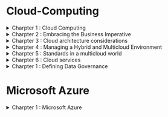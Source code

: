  # Cloud-Computing


<details>
<summary> Charpter 1 : Cloud Computing </summary>
<br>

## Understanding the cloud
### What is the cloud?
- The cloud is a global network of servers around the world acting as one massive hard drive.
- The five characteristics for basic understanding of what cloud computing means:
  1. On demand self-service - Users of cloud services can set up and use services whenever they need them, without having to directly contact the cloud service provider.
  2. Broad network access - Devices like computers and regular server setups can connect to resources stored in the cloud through the network.
  3. Resource pooling - The cloud service provider combines resources for multiple users and adjusts how much each user gets whenever they need it.
  4. Rapid Elasticity - In cloud computing, resources are adjusted based on changes in demand.
  5. Measured service - Cloud service providers keep track of how much resources users use, control it, and charge users accordingly.

### Cloud computing ecosystem
- The ecosystem 3 categories :
  - Consumers of services - everyday end-users that use cloud services in day-to-day business activities. e.g. Microsoft OneDrive, Google Drive and iCloud
  - Provider of services - cloud providers offer a variety of functions ranging from infrastructure services to applications and tools. e.g. Amazon Web System (AWS), Microsoft Azure, Google Cloud Platform (GCP) and IBM Cloud.
  - Designer of services - companies build applications and tools. e.g. Accenture, Deloitte, IBM and PricewaterhouseCoopers (PwC).
 
### Understanding cloud concepts
- *Cloud computing* offers shared resources like applications, storage, and networking over the internet.
- *Standardization* means using consistent methods and interfaces to provide services.
- Cloud services rely on *automation* to carry out tasks based on rules, resource availability, and security needs. This automation is crucial for allowing users to provision services themselves and for efficiently managing resources.
  
## Understanding cloud deployment models
### Cloud components and clients
- In a cloud services setup, there are three main parts:
  - the device you use to access the cloud,
  - the place where the cloud services are stored (data center),
  - and the connection that links them together.
 
  ![image](https://github.com/sabelosiba/Cloud-Computing/assets/88839789/4b2615d5-dd25-4bfc-84c3-ae8800ea9db5)

  - Leading cloud service providers like Microsoft and Amazon have extensive networks of data centers worldwide. These centers are built with redundancy to ensure reliable power, internet connectivity, and physical security.
  - Cloud services are used by individuals and businesses across different platforms. They include storage, email, e-commerce, office tools, and development environments. Users can access these services from devices like phones, tablets, computers, IoT devices, and servers, running on operating systems like Windows, macOS, Linux, iOS, and Android.
 
- 

- Cloud infrastructure can be managed in different ways:

  1. Public Cloud: A cloud service provider (CSP) owns and manages the cloud resources, serving multiple external customers who share these resources.
  2. Private Cloud: Services are exclusively provided to a single organization, which owns and manages its own cloud infrastructure.
  3. Hybrid Cloud: This combines elements of both public and private clouds. Organizations can use a mix of their own private cloud resources and public cloud services from CSPs, or even community cloud deployments, which are shared among organizations with common interests or requirements.


### Types of cloud computing
- two wide categories one being deployment model and the other one beingservers model
- deployment model:
  - public : example bus - which is accessible to anyone I get in and I pay for the seat and I pay for the time cost is very less. public Cloud I pay only for the resource that I use and I pay for how long I use it if I use less Ipay less if I use more I I pay more.
  - private : example own car - is like buying your own car and using it for commuting purpose it is all owned only by me I pay all upfront the cost here is very huge.
  - hybrid : example private taxi(uber) - i want the comfort of the own car and want only to pay for the time that I use the service I can rent a car.
- service model:
  - 

![image](https://github.com/sabelosiba/Cloud-Computing/assets/88839789/eaac594a-df1d-44c9-bb12-90254675fdb9)
- Imagine a company toolbox with many different tools, each being really good for a specific job. A multicloud environment is like that toolbox, but instead of physical tools, it has different cloud services from various companies.
- This way, different teams in the company can pick the best service for their needs, and the company itself has more choices and flexibility.

## Cloud Delivery Models
- Imagine you're renting an apartment (the cloud service). Here's what you get with each option:
  
### Infrastructure as a Service (IaaS)
- You rent the bare space (hardware) and plumbing (networking). You're responsible for everything else, like furniture (operating system), appliances (applications), and decorations (data).
- There are two options:
  - Public IaaS: This is like renting a computer from a company like Amazon or Microsoft. You pay as you go and can easily scale up or down your resources (like renting a computer by the hour and adding more RAM if needed).
  - Private IaaS: This is like having your own internal IT department create a computer system for you to use within your company. You might have more control but less flexibility.

- IaaS examples: AWS EC2, Microsoft Azure, Rackspace, Digital Ocean
- Target audience: IT administrators
- IaaS is a good option for IT professionals who want to build their own custom systems on a rented infrastructure.

### Platform as a Service
- You rent a furnished apartment (pre-configured hardware and software). You can move your furniture in (applications) and decorate (data), but you can't change the layout (operating system).
- PaaS is a good option for developers who want to quickly build and deploy applications without worrying about the underlying infrastructure.
- PaaS examples: Google App Engine, Heroku, AWS ElasticBeanstalk, Salesforce
- Target audience: Developers, DBAs

### Software as a Service
- With SaaS, you access the software over the internet, like using Gmail or Netflix.
- You don't need to install or maintain the software yourself - the provider takes care of everything.
- You typically pay a monthly or yearly subscription fee per user.
- SaaS applications are great for everyday tasks like email, document editing, or project management.

- SaaS examples: Microsoft Office 365, Google Apps, WebEx, Dropbox, Netflix
- Target audience: End users

Think of it this way:
- IaaS is like renting a computer.
- PaaS is like renting a computer with pre-installed software for development.
- SaaS is like renting software that's ready to use, like renting a car instead of buying and maintaining one yourself.

## The Computing Resources Life Cycle
### Understanding Self-Service Provisioning and Elasticity
- Cloud users can use a website online to pick and buy cloud services, set them up, and start using them in the cloud.
- Elasticity means that when cloud resources are nearing their capacity, they can increase their size automatically without manual intervention.

### Establishing a Dynamic Life Cycle across Workloads and Data
- The cloud isn't one giant computer, but a collection of resources spread out across different locations.
- Think of it like a team, where each member (workload) has a specific job.
- Some jobs need to stay in-house (private cloud) for now, while others can be outsourced (public cloud).
- The best strategy uses a mix of both (multicloud) to find the perfect fit for each job.
- This way, data and tasks can move around to different cloud providers or locations depending on what's needed.
- It's important to consider factors like customer location, workload growth, and even switching cloud providers to get the best performance and value.

### Management Services
- No matter how you set up your cloud (private, public, or mixed), you need management services to keep things running smoothly for everyone using it (customers, employees, partners).
- These services include monitoring the network, applications, and security to make sure everything is working well and to catch any problems before they happen.

## The Changing Role of the Data Center
- Even with hybrid clouds, data centers aren't disappearing:
  - Many companies rely on them for core functions like accounting and inventory.
  - These data centers are often complex and expensive to maintain.
  - Virtualization has helped improve efficiency, but cloud computing offers more possibilities.
  - Companies are re-evaluating their data center use in light of cloud options.
  - The best approach considers both traditional data centers and various cloud environments.
 
### Evolution of the Data Centre into a Private Cloud
- It organizations found its more effiecient and eefective to creare private cloud services for developers to create new applications andservices.

</details>



<details>
<summary> Charpter 2 : Embracing the Business Imperative </summary>
<br>

## Escaping the IT Legacy Trap


## Preparing for cloud

## Building for Innovation
- The cloud is like a bridge that connects companies with their partners, suppliers, and customers. This is important because success depends on good communication and working together.
  - Benefits of better connections:
    - Supply chains work smoother when everyone shares information.
    - Companies can quickly test new ideas with partners without spending a lot of money.
  - The cloud makes connections easier:
    - Standard tools (APIs) help connect different systems together.
    - Companies don't need to build everything from scratch anymore.

## The business imperatives
- The business world used to move slowly, with companies building systems that lasted for years. Now, things are different because of the cloud:
  - Startups can use cloud services to quickly build new features and compete with established businesses.
  - Established businesses need to keep their technology up-to-date (cloud strategy) to avoid losing customers to these quicker competitors.
  - This means working together across the company to decide what to move to the cloud and what to keep in-house.
 
## Optimizing your existing business

## Morden development and deployment strategies
- Established businesses need a new approach to software development to keep up with the fast-paced cloud world. Here's what they can do:
  - DevOps: This combines development and deployment into one thing.
    Focus on customer needs: Develop features that customers actually want and can use easily.
  - Be flexible: Make applications that can adapt to change and work with other businesses' tools.
  - Fast updates: Release new features quickly, not just in big batches every few months.

## 
</details>

<details>
<summary> Charpter 3 : Cloud architecture considerations </summary>
<br>

## Type of constituents 
- Two constituents that are part of cloud ecosystem :
  - Cloud consumers use services offered by others (like renting computing power). They just need to pick the right service and connect it to what they need.
  - Cloud service providers create and offer cloud services (like your company offering a photo storage app). They need to design the entire system and make sure it works well for all their customers.

- The NIST Cloud Reference Model illustrates how these different cloud services and users fit together to support businesses. It shows that both cloud consumers and cloud service providers are crucial parts of the cloud ecosystem. The model emphasizes the importance of managing and orchestrating services so they work together seamlessly, whether they're used internally or provided commercially to customers.

## Planning for deployment

## Navigating the choices in a hybrid world
- The best cloud strategy uses a mix of different services (hybrid cloud) to fit your specific needs. Here's how to choose:
  - Think about your business needs first. What features are most important (speed, uptime, ease of use)?
  - Match those needs to the cloud service. Some services are better for specific needs. For instance, if you need super-fast performance, you might choose a private cloud service.
  - Consider how different services will work together. Some services need to connect with each other, while others can be separate.
  - The goal is to create a system that perfectly fits your customer needs.
 
## Optimizing for workloads
- One of the key ideas behind hybrid cloud design is being able to move jobs (workloads) around to different places (environments). This helps make sure everything runs smoothly for your customers. Here's how it works:
  - Different cloud environments (public, private) need to be able to talk to each other (federation). This is like having a common language between different computer systems.
  -Even if they aren't directly connected, there needs to be a way to easily access data and services across these different cloud locations. This way, jobs can be moved around to wherever they work best.

## Supporting a dynamic life cycle
- The cloud is different from traditional computer systems because it's designed to be flexible and constantly changing. Here's how:
  - Focus on services, not separate tools: The cloud treats everything like services that can be connected together. This makes it easier to build and change applications.
  - Designed for change: The cloud can handle growing numbers of users, new applications, and different workloads.
  - Faster development and deployment: By connecting development and deployment in the cloud, things can move quicker and smoother.
  - Easier to add new features or users: Adding more capacity or users (like through an acquisition) is simpler in the cloud.
  - Security as a service: Security updates and changes are easier to manage in the cloud.
- To take advantage of this flexibility, consider these things when planning your cloud environment:
  - Break down separate systems into services: This makes it easier to connect them and make changes.
  - Avoid creating connections that limit future options: Keep things flexible so you can add new cloud services later.
  - Focus on performance for a good customer experience: Make sure everything runs well for the people using your cloud applications.
  - Create a secure and reliable environment: Your cloud system should be safe and stable in the long run.


</details>

<details>
<summary> Charpter 4 : Managing a Hybrid and Multicloud Environment </summary>
<br>

## Managing SaaS Aplicatrions
- Businesses are using more and more software from the internet (SaaS) but this can be a challenge for IT departments to manage. Here's why:
  - Easy to sign up for: Anyone can start using a SaaS application, even if it's not the best choice for the company. This can lead to security risks and a lack of control.
  - Not all SaaS applications are created equal: Some are designed for businesses and offer features for IT to track and manage their use. Others are simpler and might not be secure or connect well with other systems.
- For these reasons, it's important for IT to have some oversight over SaaS applications:
  - Shadow IT: In the past, business units might have used software without IT knowing (shadow IT). The cloud makes this easier to do.
  - Working together: The best solution is for IT and business units to work together. IT can create a "library" of approved SaaS applications that are secure and meet business needs.
  - Employee self-service: Employees can then choose the tools they need from this library, instead of finding their own.
- Even though IT departments aren't responsible for fixing SaaS application outages, they are still on the hook for making sure users have a good experience. Here's why:
  - Users don't care who's responsible: If a SaaS application goes down, users will blame IT regardless of who caused the problem.
  - IT as the advocate: IT's job is to act on behalf of the users and work with the SaaS vendor to get the problem fixed quickly.
- Cloud Access Management (CAM) is like a gatekeeper for your cloud applications. It helps control who can access what, and how:
  - Permissions for users: CAM can give specific users access to certain applications, and limit access to others.
  - Data access control: CAM can also control what information users can see within those applications. For example, in an HR app, CAM could allow employees to see their own information, but not other people's.
  - Benefits for IT:
    - IT can track which apps are being used and by how many people. This helps them negotiate better deals with vendors.
    - IT can also see if there are opportunities to improve by using different tools or integrating existing ones.

## Managing Ecternal cloud resources
- Businesses use a lot of different cloud resources, like virtual machines, storage, and databases. These resources need to be managed carefully.Here's how:
  - Who's responsible? The development or IT team is usually in charge of managing cloud resources. They know what's needed to build the applications the company uses.
  - Visibility and control: Just like with SaaS applications, it's important to be able to see and control how cloud resources are being used.
  - Choosing the right resources: It's important to pick the best cloud resources for the job. Once you've chosen one and invested time in learning it, you shouldn't switch to something else unless absolutely necessary.
  - The process: There's a general process for choosing, testing, and using cloud resources:
    1. Figure out what your application needs.
    2. Look for matching resources from cloud providers your company already uses. If nothing works, look at other providers.
    3. Test the resources to make sure they work well.
    4. If the tests go well, get a license to use the resource.
    5. Teach everyone who needs to know about the new resource.
    6. Regularly review the resources you're using to make sure they're still the best choice.
- Self-service: The ideal situation is to have a catalog of approved resources that developers can choose from. This makes it easier for them to find what they need and reduces the risk of them using unapproved resources. The key is to make sure this catalog is up-to-date and has everything developers need.

## Service level agreeements (SLAs)
- Cloud services come with agreements called SLAs (Service Level Agreements) that say what the service provider will do and what you,the customer, are responsible for. These agreements cover things like how available the service will be, how fast it will respond, and how secure it will be.
  - SLAs don't cover everything: The provider might not be responsible for outages caused by things like floods or problems with other companies' equipment.
  - SLAs may not cover everything you lose: An SLA might just give you money back for the time the service was down, but it might not cover lost business. You might need separate insurance for that.
 
### Addressing poor cloud and computing behaviors
- Even though cloud providers try to make their systems secure, people can still do things that put information at risk. Here are a few examples:
  - Weak passwords: Using passwords that are easy to guess makes it easier for hackers to steal information or damage systems.
  - Unsecured personal devices: Using personal devices for work can be risky if they are not properly secured.
  - Sharing information on social media

## Managing internal cloud resources

## Managing a hydrid cloud environment
- Businesses are using a mix of private (controlled by the company) and public clouds for their internal needs. This gives them more flexibility, scalability, and performance.
- Even though public clouds are secure, companies with private or hybrid clouds might have even stricter security requirements. This means carefully choosing and approving resources.
- In a private or hybrid cloud, companies can create a "self-service" library of approved resources that employees can easily access for their work. These resources will be secure and meet the company's specific needs.

### Understanding the role of internal SLAs
- SLAs (Service Level Agreements):
  - SLAs are agreements that define what level of service (performance, uptime, etc.) users can expect from cloud resources. Having clear SLAs helps avoid confusion and ensures everyone is on the same page.
  - Who's responsible for monitoring SLAs depends on whether you're using a public or private cloud:
    - Public cloud: The public cloud provider is responsible, but they might have many customers and take longer to respond to issues.
    - Private cloud: The company's IT department is responsible for monitoring SLAs since they are the "cloud provider" for their own employees.

## Managing Internal Services
- Users and Expectations:
  - Businesses are moving more applications to the cloud (private, public, or hybrid).
  - Users don't care where the applications run, they just expect them to be reliable, secure, and well-supported, just like any other business application.

### Supporting cloud costomers
- Support for these cloud applications can come from the IT department or a company call center.
- Whoever provides support needs to have easy access to the cloud environment to diagnose and fix problems quickly.
- For applications developed in-house, the development team should work closely with the support team to create user-friendly applications with fewer problems.
- This can help reduce the number of support calls.

### Monitoring Resources imported from Public Cloud
- If you're using a hybrid cloud (mix of private and public cloud), you need to monitor the performance of the public cloud resources you're using.
- There are a few ways to do this:
  - Run test software: You can run test software in the public cloud to see how well the resources perform. This might not perfectly reflect how your applications will perform, but it can give you a general idea.
  - Monitor resource dashboards: If the public cloud resources you're using have dashboards or other monitoring tools, you can use those to track performance.
  - Monitor the applications themselves: The most accurate way to monitor performance is to track how the resources are actually performing within your applications. This can be done with minimal impact on the application's performance.
 
## Monitoring apllications and services
- Cloud applications can collect a lot of data about how users interact with them. This data is useful for different teams:
  - Support: Support staff can use this data to see what users are doing and identify common problems. This helps them give better advice to users who call for help.
  - Development and IT: This data can help developers and IT staff find bugs, improve the user interface, and make the application run more smoothly.
 
 - All this data can be overwhelming, so businesses often create dashboards. Dashboards are like visual summaries that show key information in an easy-to-understand way. Different dashboards can be created for different teams, showing them the data they care about most.

## Managing external services
- Multiple services:
  - storing rarely used data
  - Others might be complex applications you develop and run in the public cloud.

### DevOps and Deployment to Public Clouds:
- DevOps is a popular approach to developing software for the cloud. It combines development and operations teams for faster development and deployment.
- This also helps create more robust applications because developers are more involved in how the application runs.
- Once deployed, DevOps engineers continue to monitor the application and can quickly fix problems or redeploy the application with updates.

### Monitoring External Systems (For Applications Used by Other Companies):
- Since you can't easily ask external customers questions about how your application is working, it's even more important to monitor its performance.
- You also need to keep external customers informed about any issues, since they may be less patient with problems than internal users.

### Building Public Cloud Applications:
- Public cloud applications need to be extra reliable and available, because there's less tolerance for outages and problems. Here are some things to consider:
  - Upgrades: Upgrades should be done without taking the application offline and interrupting users.
  - Failovers: The application should be designed to handle failures with minimal disruption to users. Data loss should be avoided completely.
 
 ## The future of multicloud management

</details>

<details>
<summary> Charpter 5 : Standards in a multicloud world </summary>
<br>

 ## What are standards?
 - Standards are like agreed-upon ways of doing things. They are important because they:
   - Allow different systems to work together smoothly.
   - Reduce costs by creating competition between different vendors.
   - Give users more choices.
 - Standards also help with security and prevent vendor lock-in (being stuck with one provider).

### Evolution of standards
- Standards can be created by different groups:
  - International organizations (ISO) - These take a long time to create standards but are very official.
  - Industry consortiums (The Apache Software Foundation) - These are groups of companies that work together to create standards for specific industries.
  - Ad hoc groups (open-source projects) - These are less formal groups that can create standards quickly but may not be as widely accepted.
  - De facto standards - These become standards simply because they are widely used.
 
## Categories of cloud-related standards

## The impact of standards on the multicloud
- Multicloud security: Standards help reduce security risks in complex, multicloud environments where data and applications are spread across different providers.
- Flexibility: Standards allow you to easily move your cloud resources (applications, data) between different cloud providers. This gives you more flexibility and avoids vendor lock-in (being stuck with one provider).
- Integration: Standards make it easier to connect your on-premises data center with private and public cloud environments. This saves time and money compared to dealing with proprietary systems from each cloud provider.
- Choice: By avoiding vendor lock-in, standards give you more choices when selecting cloud providers.
</details>

<details>
<summary> Charpter 6 : Cloud services </summary>
<br>

## The Importance of modularity
- Cloud applications should be built from independent, self-contained pieces (like building blocks) rather than one giant program.
- Benefits of modularity:
  - Easier to develop and update by small teams
  - More flexible, cost and scalable
  - Easier to move between different cloud providers
- These modular pieces are called "services" and they can be reused in different applications.
- Organizations aiming for robust, flexible systems and faster deployment are adopting a service-oriented mindset. This shift is crucial for leveraging Platform as a Service (PaaS) environments, where applications interact primarily through services.
- Containerizing applications has led to simpler ways to manage workloads in PaaS setups. This includes handling APIs more effectively, which are key for defining and accessing services within applications.
- Standardization is key: Since cloud services can run on different cloud providers, there needs to be some consistency across them.
- Cloud native is best: The best cloud applications are designed specifically for the cloud environment to take full advantage of its flexibility, agility and modularity.

 ## Explaining microservices
 - cloud-enable appliacations are designed:
   - modular, distributed, deployed and and managed automatically.
 - Microservices are tiny, independent programs that each perform a specific task within a larger application.
- Think of them as specialized tools in a toolbox, each with a specific job.
-Microservices communicate with each other using clear instructions (APIs).
- Benefits of microservices:
  - Faster development: Smaller teams can work on microservices independently.
  - Easier updates: Changes to one microservice won't affect others.
  - Scalability: You can easily add or remove microservices as needed.
  - Reusable code: Microservices can be used in different applications.

 ### The imperative to manage microservices
 - Microservices are designed to be packaged in containers, which abstract applications from their operating environments. Orchestration services manage these containers, handling both the processes and logic, as well as data services. They decide how and where logic is deployed and managed, reducing concerns about versioning and application-specific configurations.


## Containers
- Docker, CRI-O, Containerd, and frakti are four of the most common container run times.
- It holds everything an application needs to run (code, libraries, settings).
- This "container" can be shipped anywhere (different cloud providers, computers) and still work the same way.
- container runtimes package up your code along with everything it needs to run (like libraries, settings). This is called encapsulation.
- Benefits for developers:
  - No more worrying about different computer setups or configurations.
  - Code written on a laptop will run the same way in the cloud.
  - Developers can focus on writing the application itself, not wrestling with different environments.
  - Container runtimes (like Docker) are the tools that manage these "containers."

## Defining cloud native applications
- Cloud-native applications approach:
  - Microservices: They are built from tiny, independent programs that each perform a specific task.
  - Containers: Each microservice is packaged in a container, like a shipping container, that holds everything it needs to run. This makes them portable and easy to move around.
  - Orchestration: A tool manages all the microservices, making sure they work together smoothly.
  - Continuous delivery: Updates to the application can be made frequently and automatically.
- The idea of cloud native was codified by The Cloud Native Computing Foundation (CNCF), an organization founded in 2015 under the auspices of the Linux Foundation.
- The CNCF definition of cloud native:
  - Containerized: The application is broken down into small, independent pieces that are easy to move around.
  - Dynamically managed: These pieces can be easily started, stopped, and scaled up or down as needed.
  - Microservices-oriented: The application is built from small, independent services that work together.

- Virtual Machines (VMs):
  - These were the original way to create cloud services. They act like separate computers running on a single system, but they can be slow and complex to manage.
- Cloud-native applications are the future of cloud computing. They are faster, more flexible, and easier to manage than traditional virtual machines.

### Differentiating Cloud native applications
- Beyond cost savings: While saving money is nice, cloud-native applications are about more than just that. They help businesses:
  - Build applications faster: Get new features and functionality to customers quicker.
  - Be more competitive: Offer unique value propositions to stand out from the competition.
- Resilient and predictable: Cloud-native applications are built to handle changes and unexpected situations.
- Scalable and performant: They can easily grow or shrink as needed and run smoothly.
- Easier to develop and deploy: Developers can focus on writing the application itself, not wrestling with the underlying infrastructure.
- Automatic and self-balancing: Cloud-native applications can manage their own resources and prevent outages.

## Communicationg using APIs
- Microservices need to talk to each other: Just like people working together need to communicate, different parts of a cloud application (microservices) need a way to talk to each other.
- APIs are the language: APIs are like a common language that microservices can use to exchange information and work together.
- APIs in different cloud layers:
  - They are used to connect applications and resources within a single cloud provider (IaaS and SaaS).
  - They are even more important in connecting applications across different cloud providers (multicloud).
 
 - Think of APIs like Lego instructions: Just like Legos have instructions that tell you how to put the pieces together, APIs tell microservices how to communicate and exchange information.
- Google Maps publishes an API that allows organizations to embed a Google Map into their own web and mobile applications or onto a website.


## Setting the stage for cloud-Enables applications
1. Set your goals:
   - What do you want to achieve by moving to the cloud?
   - Involve everyone from business leaders to IT and even customers in planning.

2. Build your team:
   - You'll need developers, security experts, and operations people to work together (DevSecOps approach).

3. Decide what to move first:
   - Consider both existing applications and new ones.
   - Focus on the most important applications that will give you the most benefit.
   - Team assess and prioritize workloads

4. Break down your applications:
   - Think about how your applications work and separate them into smaller, independent pieces (microservices).

5. Choose a platform for your containers:
   - There are many options available, some free and some with extra features. Pick the one that suits your needs.

6. Operations in the cloud:
   - Running cloud applications requires different skills than traditional applications.
   - Tools like Kubernetes can help manage your cloud-native applications.
</details>








<details>
<summary> Charpter 1 : Defining Data Governance </summary>
<br>
 
  Chapter 1: Cloud Computing

    Can you explain the difference between the three main cloud deployment models (IaaS, PaaS, SaaS) and give an example of when you might use each one?
    What are some of the benefits of using cloud computing for businesses?
    How can companies ensure they are choosing a secure and reliable cloud provider?

Chapter 2: Embracing the Business Imperative

    Why is it important for businesses to consider a cloud strategy in today's world?
    What are some of the challenges that businesses might face when migrating to the cloud?
    How can businesses ensure that their cloud strategy aligns with their overall business goals?

Chapter 3: Cloud Architecture Considerations

    What are some of the key factors to consider when designing a hybrid cloud architecture?
    How can businesses ensure that their cloud applications are flexible and scalable to meet changing needs?
    What are some of the security considerations that businesses need to address when using cloud computing?

Chapter 4: Managing a Hybrid and Multicloud Environment

    How can businesses ensure that they are effectively managing their SaaS applications?
    What are some of the challenges associated with monitoring and managing resources in a hybrid cloud environment?
    How can businesses ensure that their cloud deployments meet the required service levels (SLAs)?

Chapter 5: Standards in a Multicloud World

    Why are standards important for cloud computing, especially in a multicloud environment?
    What are some of the different types of cloud standards, and who creates them?
    How can standards help businesses avoid vendor lock-in and increase their flexibility in the cloud?

Chapter 6: Cloud Services

    What are the benefits of building cloud-native applications using microservices and containers?
    How do APIs play a role in communication between different parts of a cloud application?
    What are some of the key characteristics that differentiate cloud-native applications from traditional virtual machines?
</details>


# Microsoft Azure

<details>
<summary> Charpter 1 : Microsoft Azure </summary>
<br>

 - Azure is a public cloud provider, but also offer private, hybrid and multi-cloud solutions to users.
 - Azure offers services in various categories, including computing, networking, storage, databases.
- Azure is a cloud platform that helps businesses manage and store data,run resources like serves, databases, storage, run applications, and develop new digital solutions. Instead of buying and maintaining physical servers, businesses can rent virtual servers from Azure.
- Key Benefits of Using Azure:
  - Pay as you go: You only pay for the resources you use, saving money compared to owning physical servers.
  - Scalability: Easily increase or decrease resources based on your needs.
  - Reliability: Azure offers high availability and protects data with strong security measures.
  - Global reach: Azure has data centers worldwide, allowing you to reach customers anywhere.
  - Variety of services: Azure offers a wide range of tools for building and managing applications, including databases, storage, analytics, and artificial intelligence.
- In short: Azure makes it easier and more cost-effective for businesses to use technology, without the hassle of managing physical hardware.ty

# #2 Azure Portal
## Features of Azure Portal
- The Azure Portal is like a command center for managing your cloud resources. Think of it as a dashboard for your entire cloud setup.
- use command line tools and cloud shell for quick creation and deployments
- configure and manage privacy , data and security, policies and compliance which is vital for the organizations govarnance.
- Azure Active Directory (Azure AD) as a great tool for the management of identity, access and permissions to resources.
- What can you do with the Azure Portal?
  - Build and manage: Create, modify, and monitor all your cloud services (like virtual machines, databases, and storage).
  - Organize your resources: Group related resources together for better management.
  - Control access: Decide who can see and use different parts of your cloud.
  - Protect your data: Set up security measures and privacy controls.
  - Track spending: Monitor costs and set budgets to avoid surprises.

# #3 Microsoft Azure Services

- Artificial Intelligence (AI) and Machine Learning (ML): These services help you build smart applications that can learn and improve over time. Examples include image recognition, speech recognition, and predictive analytics.
- Analytics: These tools help you gather, analyze, and visualize data to uncover insights.
- Compute: These services provide the computing power needed to run your applications. Think of them as virtual computers in the cloud.
- Containers: These services help you package and manage applications in a standardized way.
- Databases: Azure offers various database options to store and manage your data.
- Developer Tools: These tools help developers build and test applications.
- Integration: These services connect different systems and applications.
- Networking: These services connect your resources within and outside the cloud.
- Internet of Things (IoT): These services help you connect and manage devices.
- Identity and Security: These services protect your data and user identities.

## Compute Services in Azure
- compute service hosted in Azure provide computing resources like operationg systems, networking, disks, processors and memory.
- The computing resources are quickly and on-demand by users
- An Application can have many wokrloads that need more than one computing device.
- Azure has more than 25 computing services available.
- The Azure compute services enable us to build web and mobile applications, deploy and manage virtual machines, build apps in containers in the cloud and create batch jobs.

  ![image](https://github.com/user-attachments/assets/3b8d13f0-f900-44da-b0a4-9a93c3b1ce2b)


## Networking Services in Azure
- Networking in the cloud is important in all aspects of cloud hosting. Networking services help secure both private and public cloud infrastructure.
- Users can customize their cloud networking setup and manage their network resources on demand.

  ![image](https://github.com/user-attachments/assets/ae226dbb-c27a-4d06-b345-f56784365567)


## Core Azure Storage services
- provide the benefits of high availability, durability, security, accessiblity and manageability.
- Azure Storage is like a big digital warehouse where you can store different types of data. It's like having different rooms for different things:
  - Blobs: For storing large files like images, videos, or documents.
  - Files: For storing files that you can access like regular files on your computer.
  - Queues: For storing messages that need to be processed later.
  - Managed Disks: For storing data for virtual machines.
- All these rooms are part of a larger building called a storage account.

- Azure Databases are like different types of filing cabinets for different kinds of data:
  - Azure SQL Database: For traditional structured data (like what you'd find in a spreadsheet).
  - Azure Cosmos DB: For flexible, unstructured data (like what you'd find in a social media feed).
  - Azure Cache for Redis: For super-fast data storage.
  - Azure Databases for PostgreSQL, MySQL, and MariaDB: For using these popular database types in the cloud.
  - Azure SQL Edge: For running databases on internet-connected devices.

- Azure Security and Identity:
- Azure also has tools to protect your data and manage who can access it:
  - Azure Active Directory: Manages user identities and access to resources.
  - Azure Information Protection: Protects sensitive data.
  - Azure Key Vault: Stores and protects secrets and encryption keys.
  - Azure Defender: Protects your resources from threats.
  - Azure Sentinel: Detects and responds to security threats.
  - Azure DDoS Protection: Protects against attacks that try to overwhelm your systems.

### What is a SIEM System?
- Security Information and Event Management which is a computer security system that can be used as a tool to collect, analyze, and perform security operations on computer systems, which can be applications or hardware.
  
### Azure Tools for Development, Monitoring, and Migration
- Azure offers a variety of tools to help developers and IT teams build, manage, and monitor applications.
- Development and DevOps
  - Azure DevOps: A comprehensive platform for managing software development projects, from code to deployment.
  - Azure DevTest Labs: Helps create testing environments quickly.
  - App Configuration: Stores application settings centrally.
  - Visual Studio and Visual Studio Code: Popular code editors for building applications.

- Monitoring and Troubleshooting
  - Azure Monitor: Tracks the performance and health of your applications and infrastructure.
  - Application Insights: Focuses on application performance and troubleshooting.
  - Azure Advisor: Provides recommendations for improving performance, security, and cost-efficiency.
  - Log Analytics: Helps you analyze large amounts of data to troubleshoot issues.

- Cloud Migration and Hybrid Cloud
  - Azure Database Migration Service: Helps move databases to the cloud.
  - Azure Data Box: Transfers large amounts of data to Azure.
  - Azure Migrate: Provides tools and guidance for migrating to Azure.
  - Azure Arc: Connects your on-premises and cloud environments.
  - Azure Stack: Brings Azure services to your on-premises data center.

 # #4 Core Architecture and Resource Management concepts
- Four level for organization's resources in Microsoft Azure.

![image](https://github.com/user-attachments/assets/a4a8ad49-cb82-422f-b879-51eadb1dfc30)


# #5 Azure geographies, Regions, Region pairs and Azure Availability zones
- 
</details>
